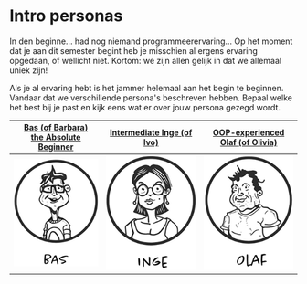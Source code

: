 # Intro personas

In den beginne... had nog niemand programmeerervaring... Op het moment dat je aan dit semester begint heb je misschien al ergens ervaring opgedaan, of wellicht niet. Kortom: we zijn allen gelijk in dat we allemaal uniek zijn! 

Als je al ervaring hebt is het jammer helemaal aan het begin te beginnen. Vandaar dat we verschillende persona's beschreven hebben. Bepaal welke het best bij je past en kijk eens wat er over jouw persona gezegd wordt. 


| [Bas (of Barbara)<br /> the Absolute Beginner](Bas.md)  | [Intermediate Inge (of Ivo)](Inge.md) | [OOP-experienced<br /> Olaf (of Olivia)](Olaf.md) |
| ------------- | ------------- | ------------- |
| ![Bas](figures/bas-small.png) | ![Inge](figures/inge-small.png)|![Olaf](figures/olaf-small.png)|